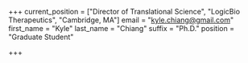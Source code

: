 +++
current_position = ["Director of Translational Science", "LogicBio Therapeutics", "Cambridge, MA"]
email = "kyle.chiang@gmail.com"
first_name = "Kyle"
last_name = "Chiang"
suffix = "Ph.D."
position = "Graduate Student"

+++

